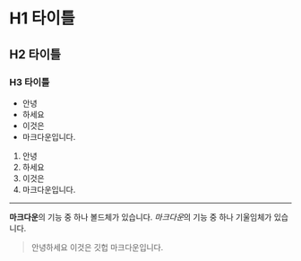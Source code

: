# H1 타이틀

## H2 타이틀

### H3 타이틀

- 안녕
- 하세요
- 이것은
- 마크다운입니다.

1. 안녕
2. 하세요
3. 이것은
4. 마크다운입니다.

----

**마크다운**의 기능 중 하나 볼드체가 있습니다.
*마크다운*의 기능 중 하나 기울임체가 있습니다.

> 안녕하세요 이것은 깃헙 마크다운입니다.
